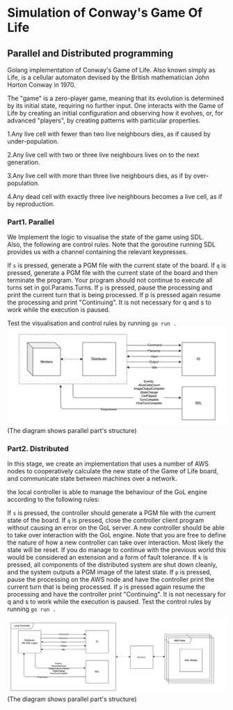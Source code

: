# Simulation of Conway's Game Of Life 
## Parallel and Distributed programming
Golang implementation of Conway's Game of Life. Also known simply as Life, is a cellular automaton devised by the British mathematician John Horton Conway in 1970.

The "game" is a zero-player game, meaning that its evolution is determined by its initial state, requiring no further input. One interacts with the Game of Life by creating an initial configuration and observing how it evolves, or, for advanced "players", by creating patterns with particular properties.

1.Any live cell with fewer than two live neighbours dies, as if caused by under-population.

2.Any live cell with two or three live neighbours lives on to the next generation.

3.Any live cell with more than three live neighbours dies, as if by over-population.

4.Any dead cell with exactly three live neighbours becomes a live cell, as if by reproduction.


### Part1. Parallel

We Implement the logic to visualise the state of the game using SDL.  
Also, the following are control rules. Note that the goroutine running SDL provides us with a channel containing the relevant keypresses.

If `s` is pressed, generate a PGM file with the current state of the board.
If `q` is pressed, generate a PGM file with the current state of the board and then terminate the program. Your program should not continue to execute all turns set in gol.Params.Turns.
If `p` is pressed, pause the processing and print the current turn that is being processed. If p is pressed again resume the processing and print "Continuing". It is not necessary for q and s to work while the execution is paused.

Test the visualisation and control rules by running `go run .`
![parallel structure](docs/parallel.png)
(The diagram shows parallel part's structure)

### Part2. Distributed

In this stage, we create an implementation that uses a number of AWS nodes to cooperatively calculate the new state of the Game of Life board, and communicate state between machines over a network. 

the local controller is able to manage the behaviour of the GoL engine according to the following rules:

If `s` is pressed, the controller should generate a PGM file with the current state of the board.
If `q` is pressed, close the controller client program without causing an error on the GoL server. A new controller should be able to take over interaction with the GoL engine. Note that you are free to define the nature of how a new controller can take over interaction. Most likely the state will be reset. If you do manage to continue with the previous world this would be considered an extension and a form of fault tolerance.
If `k` is pressed, all components of the distributed system are shut down cleanly, and the system outputs a PGM image of the latest state.
If `p` is pressed, pause the processing on the AWS node and have the controller print the current turn that is being processed. If `p` is pressed again resume the processing and have the controller print "Continuing". It is not necessary for q and s to work while the execution is paused.
Test the control rules by running `go run .`

![distributed structure](docs/distributed.png)
(The diagram shows parallel part's structure)


